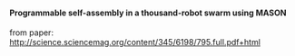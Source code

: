 #### Programmable self-assembly in a thousand-robot swarm using MASON

from paper: http://science.sciencemag.org/content/345/6198/795.full.pdf+html

